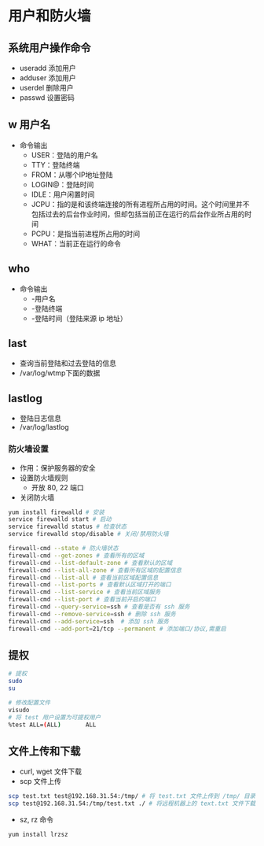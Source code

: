 # 用户和防火墙

## 系统用户操作命令

* useradd 添加用户
* adduser 添加用户
* userdel 删除用户
* passwd 设置密码

## w 用户名

* 命令输出
	* USER：登陆的用户名
	* TTY：登陆终端
	* FROM：从哪个IP地址登陆
	* LOGIN@：登陆时间
	* IDLE：用户闲置时间
	* JCPU：指的是和该终端连接的所有进程所占用的时间。这个时间里并不包括过去的后台作业时间，但却包括当前正在运行的后台作业所占用的时间
	* PCPU：是指当前进程所占用的时间
	* WHAT：当前正在运行的命令  

## who

* 命令输出
	* -用户名
	* -登陆终端
	* -登陆时间（登陆来源 ip 地址）

## last

* 查询当前登陆和过去登陆的信息
* /var/log/wtmp下面的数据

## lastlog

* 登陆日志信息
* /var/log/lastlog

### 防火墙设置

* 作用：保护服务器的安全
* 设置防火墙规则
	* 开放 80, 22 端口
* 关闭防火墙

```bash
yum install firewalld # 安装
service firewalld start # 启动
service firewalld status # 检查状态
service firewalld stop/disable # 关闭/禁用防火墙

firewall-cmd --state # 防火墙状态
firewall-cmd --get-zones # 查看所有的区域
firewall-cmd --list-default-zone # 查看默认的区域
firewall-cmd --list-all-zone # 查看所有区域的配置信息
firewall-cmd --list-all # 查看当前区域配置信息
firewall-cmd --list-ports # 查看默认区域打开的端口
firewall-cmd --list-service # 查看当前区域服务
firewall-cmd --list-port # 查看当前开启的端口
firewall-cmd --query-service=ssh # 查看是否有 ssh 服务
firewall-cmd --remove-service=ssh # 删除 ssh 服务
firewall-cmd --add-service=ssh  # 添加 ssh 服务
firewall-cmd --add-port=21/tcp --permanent # 添加端口/协议,需重启
```

## 提权

```bash
# 提权
sudo
su

# 修改配置文件
visudo
# 将 test 用户设置为可提权用户
%test ALL=(ALL)       ALL
```

## 文件上传和下载

* curl, wget 文件下载
* scp 文件上传

```bash 
scp test.txt test@192.168.31.54:/tmp/ # 将 test.txt 文件上传到 /tmp/ 目录下
scp test@192.168.31.54:/tmp/test.txt ./ # 将远程机器上的 text.txt 文件下载到当前目录
```

* sz, rz 命令

```bash
yum install lrzsz
```

